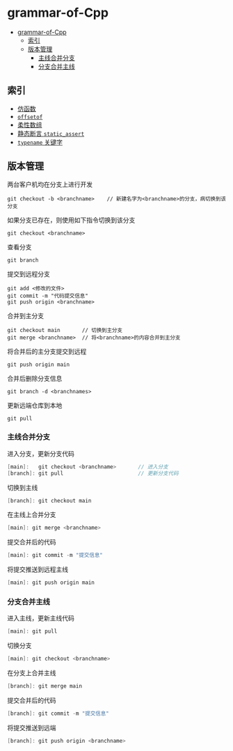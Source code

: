 # grammar-of-Cpp

<!-- TOC -->

- [grammar-of-Cpp](#grammar-of-cpp)
  - [索引](#索引)
  - [版本管理](#版本管理)
    - [主线合并分支](#主线合并分支)
    - [分支合并主线](#分支合并主线)

<!-- /TOC -->

## 索引
* [仿函数](https://github.com/JINGLONGGIT/grammar-of-c-plus-plus/blob/main/%E4%BB%BF%E5%87%BD%E6%95%B0.md)  
* [`offsetof`]()  
* [柔性数组]()  
* [静态断言 `static_assert`]()  
* [`typename` 关键字]()  

## 版本管理
两台客户机均在分支上进行开发
```vim
git checkout -b <branchname>    // 新建名字为<branchname>的分支，病切换到该分支
```

如果分支<branchname>已存在，则使用如下指令切换到该分支
```vim
git checkout <branchname>
```

查看分支
```vim
git branch
```

提交到远程分支
```vim
git add <修改的文件>
git commit -m "代码提交信息"
git push origin <branchname>
```

合并到主分支
```vim
git checkout main       // 切换到主分支
git merge <branchname>  // 将<branchname>的内容合并到主分支
```

将合并后的主分支提交到远程
```vim
git push origin main
```

合并后删除分支信息
```vim
git branch -d <branchnames>
```

更新远端仓库到本地
```vim
git pull
```

### 主线合并分支
进入分支，更新分支代码
```cpp
[main]:   git checkout <branchname>       // 进入分支
[branch]: git pull                        // 更新分支代码
```

切换到主线
```cpp
[branch]: git checkout main
```

在主线上合并分支
```cpp
[main]: git merge <branchname>
```

提交合并后的代码
```cpp
[main]: git commit -m "提交信息"
```

将提交推送到远程主线
```cpp
[main]: git push origin main
```

### 分支合并主线
进入主线，更新主线代码
```cpp
[main]: git pull
```

切换分支
```cpp
[main]: git checkout <branchname>
```

在分支上合并主线
```cpp
[branch]: git merge main
```

提交合并后的代码
```cpp
[branch]: git commit -m "提交信息"
```

将提交推送到远端
```cpp
[branch]: git push origin <branchname>
```

